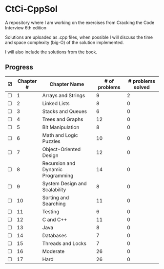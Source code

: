 # CtCi-CppSol
A repository where I am working on the exercises from Cracking the Code Interview 6th edition

Solutions are uploaded as .cpp files, when possible I will discuss the time and space complexity (big-O) of the solution implemented.

I will also include the solutions from the book.

## Progress
| ☑             | Chapter #     |           Chapter Name            | # of problems | # problems solved |
| ------------- | ------------- | --------------------------------- | ------------- | ------------- |
| ☐             | 1             | Arrays and Strings                | 9             | 2            |
| ☐             | 2             | Linked Lists                      | 8             | 0            |
| ☐             | 3             | Stacks and Queues                 | 6             | 0            |
| ☐             | 4             | Trees and Graphs                  | 12            | 0            |
| ☐             | 5             | Bit Manipulation                  | 8             | 0            |
| ☐             | 6             | Math and Logic Puzzles            | 10            | 0            |
| ☐             | 7             | Object-Oriented Design            | 12            | 0            |
| ☐             | 8             | Recursion and Dynamic Programming | 14            | 0            |
| ☐             | 9             | System Design and Scalability     | 8             | 0            |
| ☐             | 10            | Sorting and Searching             | 11            | 0            |
| ☐             | 11            | Testing                           | 6             | 0            |
| ☐             | 12            | C and C++                         | 11            | 0            |
| ☐             | 13            | Java                              | 8             | 0            | 
| ☐             | 14            | Databases                         | 7             | 0            |
| ☐             | 15            | Threads and Locks                 | 7             | 0            |
| ☐             | 16            | Moderate                          | 26            | 0            |
| ☐             | 17            | Hard                              | 26            | 0            |
